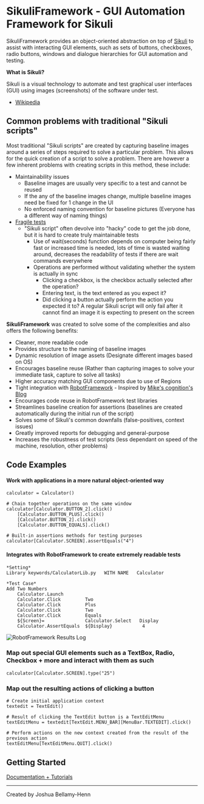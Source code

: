 SikuliFramework - GUI Automation Framework for Sikuli
================

SikuliFramework provides an object-oriented abstraction on top of [Sikuli](http://www.sikuli.org) to assist with interacting GUI elements, such as sets of buttons, checkboxes, radio buttons, windows and dialogue hierarchies for GUI automation and testing.  

**What is Sikuli?**

Sikuli is a visual technology to automate and test graphical user interfaces (GUI) using images (screenshots) of the software under test.
- [Wikipedia](http://en.wikipedia.org/wiki/Sikuli)

## Common problems with traditional "Sikuli scripts"

Most traditional "Sikuli scripts" are created by capturing baseline images around a series of steps required to solve a particular problem.  This allows for the quick creation of a script to solve a problem.  There are however a few inherent problems with creating scripts in this method, these include:

  - Maintainability issues
     - Baseline images are usually very specific to a test and cannot be reused
     - If the any of the baseline images change, multiple baseline images need be fixed for 1 change in the UI 
     - No enforced naming convention for baseline pictures (Everyone has a different way of naming things)
  - [Fragile tests](http://xunitpatterns.com/Fragile%20Test.html)
     - "Sikuli script" often devolve into "hacky" code to get the job done, but it is hard to create truly maintainable tests
        - Use of wait(seconds) function depends on computer being fairly fast or increased time is needed, lots of time is wasted waiting around, decreases the readability of tests if there are wait commands everywhere
        - Operations are performed without validating whether the system is actually in sync
            - Clicking a checkbox, is the checkbox actually selected after the operation?
            - Entering text, is the text entered as you expect it?
            - Did clicking a button actually perform the action you expected it to? A regular Sikuli script will only fail after it cannot find an image it is expecting to present on the screen

**SikuliFramework** was created to solve some of the complexities and also offers the following benefits:

 - Cleaner, more readable code
 - Provides structure to the naming of baseline images
 - Dynamic resolution of image assets (Designate different images based on OS)
 - Encourages baseline reuse (Rather than capturing images to solve your immediate task, capture to solve all tasks)
 - Higher accuracy matching GUI components due to use of Regions
 - Tight integration with [RobotFramework](http://code.google.com/p/robotframework/) - Inspired by [Mike's cognition's Blog](http://blog.mykhailo.com/2011/02/how-to-sikuli-and-robot-framework.html) 
 - Encourages code reuse in RobotFramework test libraries
 - Streamlines baseline creation for assertions (baselines are created automatically during the initial run of the script)
 - Solves some of Sikuli's common downfalls (false-positives, context issues)
 - Greatly improved reports for debugging and general-purpose
 - Increases the robustness of test scripts (less dependant on speed of the machine, resolution, other problems)

## Code Examples

#### Work with applications in a more natural object-oriented way

    calculator = Calculator()

    # Chain together operations on the same window 
    calculator[Calculator.BUTTON_2].click()
        [Calculator.BUTTON_PLUS].click()
        [Calculator.BUTTON_2].click() 
        [Calculator.BUTTON_EQUALS].click()
        
    # Built-in assertions methods for testing purposes
    calculator[Calculator.SCREEN].assertEquals("4")

#### Integrates with RobotFramework to create extremely readable tests

    *Setting*
    Library	keywords/CalculatorLib.py	WITH NAME	Calculator

    *Test Case*
    Add Two Numbers
        Calculator.Launch
        Calculator.Click         Two
        Calculator.Click         Plus
        Calculator.Click         Two
        Calculator.Click         Equals
        ${Screen}=               Calculator.Select   Display
		Calculator.AssertEquals	 ${Display}           4

![RobotFramework Results Log](https://github.com/smysnk/sikuli-framework/raw/master/docs/images/robo_example.png)

### Map out special GUI elements such as a TextBox, Radio, Checkbox + more and interact with them as such

    calculator[Calculator.SCREEN].type("25")
    
### Map out the resulting actions of clicking a button
    
    # Create initial application context
    textedit = TextEdit()
    
    # Result of clicking the TextEdit button is a TextEditMenu
    textEditMenu = textedit[TextEdit.MENU_BAR][MenuBar.TEXTEDIT].click()
    
    # Perform actions on the new context created from the result of the previous action
    textEditMenu[TextEditMenu.QUIT].click()

## Getting Started

[Documentation + Tutorials](https://github.com/smysnk/sikuli-framework/wiki)
 
--------------------------------------

Created by Joshua Bellamy-Henn
    
    
    
